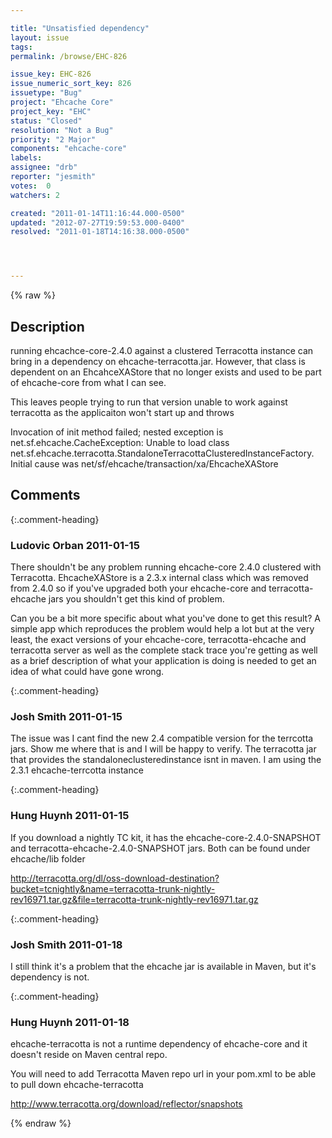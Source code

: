 ```yaml
---

title: "Unsatisfied dependency"
layout: issue
tags: 
permalink: /browse/EHC-826

issue_key: EHC-826
issue_numeric_sort_key: 826
issuetype: "Bug"
project: "Ehcache Core"
project_key: "EHC"
status: "Closed"
resolution: "Not a Bug"
priority: "2 Major"
components: "ehcache-core"
labels: 
assignee: "drb"
reporter: "jesmith"
votes:  0
watchers: 2

created: "2011-01-14T11:16:44.000-0500"
updated: "2012-07-27T19:59:53.000-0400"
resolved: "2011-01-18T14:16:38.000-0500"




---
```


{% raw %}

## Description

<div markdown="1" class="description">

running ehcachce-core-2.4.0 against a clustered Terracotta instance can bring in a dependency on ehcache-terracotta.jar. However, that class is dependent on an EhcahceXAStore that no longer exists and used to be part of ehcache-core from what I can see. 

This leaves people trying to run that version unable to work against terracotta as the applicaiton won't start up and throws 

 Invocation of init method failed; nested exception is net.sf.ehcache.CacheException: Unable to load class net.sf.ehcache.terracotta.StandaloneTerracottaClusteredInstanceFactory. Initial cause was net/sf/ehcache/transaction/xa/EhcacheXAStore

</div>

## Comments


{:.comment-heading}
### **Ludovic Orban** <span class="date">2011-01-15</span>

<div markdown="1" class="comment">

There shouldn't be any problem running ehcache-core 2.4.0 clustered with Terracotta. EhcacheXAStore is a 2.3.x internal class which was removed from 2.4.0 so if you've upgraded both your ehcache-core and terracotta-ehcache jars you shouldn't get this kind of problem.

Can you be a bit more specific about what you've done to get this result? A simple app which reproduces the problem would help a lot but at the very least, the exact versions of your ehcache-core, terracotta-ehcache and terracotta server as well as the complete stack trace you're getting as well as a brief description of what your application is doing is needed to get an idea of what could have gone wrong.

</div>


{:.comment-heading}
### **Josh Smith** <span class="date">2011-01-15</span>

<div markdown="1" class="comment">

The issue was I cant find the new 2.4 compatible version for the terrcotta jars. Show me where that is and I will be happy to verify. The terracotta jar that provides the standaloneclusteredinstance isnt in maven.  I am using the 2.3.1 ehcache-terrcotta instance


</div>


{:.comment-heading}
### **Hung Huynh** <span class="date">2011-01-15</span>

<div markdown="1" class="comment">

If you download a nightly TC kit, it has the ehcache-core-2.4.0-SNAPSHOT and terracotta-ehcache-2.4.0-SNAPSHOT jars. Both can be found under ehcache/lib folder

http://terracotta.org/dl/oss-download-destination?bucket=tcnightly&name=terracotta-trunk-nightly-rev16971.tar.gz&file=terracotta-trunk-nightly-rev16971.tar.gz

</div>


{:.comment-heading}
### **Josh Smith** <span class="date">2011-01-18</span>

<div markdown="1" class="comment">

I still think it's a problem that the ehcache jar is available in Maven, but it's dependency is not. 

</div>


{:.comment-heading}
### **Hung Huynh** <span class="date">2011-01-18</span>

<div markdown="1" class="comment">

ehcache-terracotta is not a runtime dependency of ehcache-core and it doesn't reside on Maven central repo.

You will need to add Terracotta Maven repo url in your pom.xml to be able to pull down ehcache-terracotta

http://www.terracotta.org/download/reflector/snapshots

</div>



{% endraw %}
